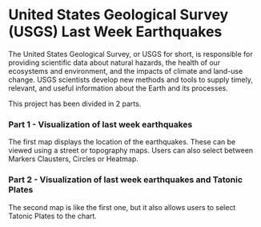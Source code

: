# United States Geological Survey (USGS) Last Week Earthquakes

The United States Geological Survey, or USGS for short, is responsible for providing scientific data about natural hazards, the health of our ecosystems and environment, and the impacts of climate and land-use change. USGS scientists develop new methods and tools to supply timely, relevant, and useful information about the Earth and its processes.

This project has been divided in 2 parts.


### Part 1 - Visualization of last week earthquakes

The first map displays the location of the earthquakes. These can be viewed using a street or topography maps. Users can also select between Markers Clausters, Circles or Heatmap.


### Part 2 - Visualization of last week earthquakes and Tatonic Plates

The second map is like the first one, but it also allows users to select Tatonic Plates to the chart.
